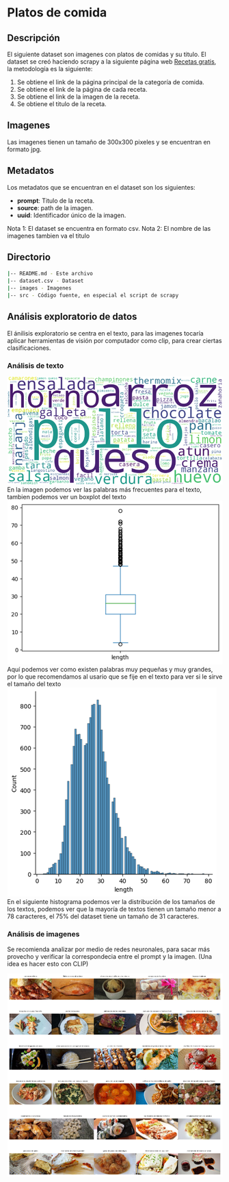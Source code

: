 # Platos de comida
## Descripción
El siguiente dataset son imagenes con platos de comidas y su titulo. El dataset se creó haciendo scrapy a la siguiente página web <a href="https://www.recetasgratis.net/">Recetas gratis</a>, la metodología es la siguiente:
1. Se obtiene el link de la página principal de la categoría de comida.
2. Se obtiene el link de la página de cada receta.
3. Se obtiene el link de la imagen de la receta.
4. Se obtiene el titulo de la receta.
## Imagenes
Las imagenes tienen un tamaño de 300x300 pixeles y se encuentran en formato jpg.
## Metadatos
Los metadatos que se encuentran en el dataset son los siguientes:
+ **prompt**: Titulo de la receta.
+ **source**: path de la imagen.
+ **uuid**: Identificador único de la imagen.
  
Nota 1: El dataset se encuentra en formato csv.
Nota 2: El nombre de las imagenes tambien va el titulo

## Directorio
```bash
|-- README.md - Este archivo
|-- dataset.csv - Dataset
|-- images - Imagenes
|-- src - Código fuente, en especial el script de scrapy
```
## Análisis exploratorio de datos

El ánilisis exploratorio se centra en el texto, para las imagenes tocaría aplicar herramientas de visión por computador como clip, para crear ciertas clasificaciones.

### Análisis de texto

<img src="nube_de_palabras.png">
En la imagen podemos ver las palabras más frecuentes para el texto, tambien podemos ver un boxplot del texto
<img src="box_plot.png">
Aquí podemos ver como existen palabras muy pequeñas y muy grandes, por lo que recomendamos al usario que se fije en el texto para ver si le sirve el tamaño del texto
<img src="distribution.png">
En el siguiente histograma podemos ver la distribución de los tamaños de los textos, podemos ver que la mayoría de textos tienen un tamaño menor a 78 caracteres, el 75% del dataset tiene un tamaño de 31 caracteres.

### Análisis de imagenes
Se recomienda analizar por medio de redes neuronales, para sacar más provecho y verificar la correspondecia entre el prompt y la imagen. (Una idea es hacer esto con CLIP)

<img src="dishes_prompt.png">

